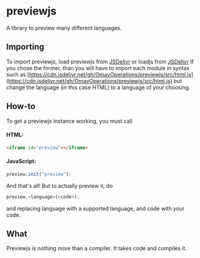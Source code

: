 # previewjs
A library to preview many different languages.
## Importing
To import previewjs, load previewjs from [JSDelivr](https://cdn.jsdelivr.net/gh/OmayOperations/previewjs/preview.js) or loadjs from [JSDelivr](https://cdn.jsdelivr.net/gh/OmayOperations/previewjs/load.js)
If you chose the former, than you will have to import each module in syntax such as [https://cdn.jsdelivr.net/gh/OmayOperations/previewjs/src/html.js](https://cdn.jsdelivr.net/gh/OmayOperations/previewjs/src/html.js) but change the language (in this case HTML) to a language of your choosing.
## How-to
To get a previewjs instance working, you must call
#### HTML:
```html
<iframe id="preview"></iframe>
```
#### JavaScript:
```javascript
preview.init("preview");
```   
And that's all!
But to actually preview it, do
```javascript
preview.<language>(<code>);
```
and replacing language with a supported language, and code with your code.
## What
Previewjs is nothing more than a compiler. It takes code and compiles it.
